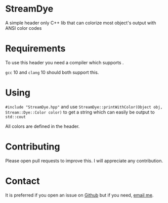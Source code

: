 # StreamDye
A simple header only C++ lib that can colorize most object's output with ANSI color codes

# Requirements
To use this header you need a compiler which supports <concepts>.

`gcc` 10 and `clang` 10 should both support this.

# Using
`#include "StreamDye.hpp"` and use `StreamDye::printWithColor(Object obj, Stream::Dye::Color color)` to get a string which can easily be output to `std::cout`

All colors are defined in the header.

# Contributing
Please open pull requests to improve this. I will appreciate any contribution.

# Contact
It is preferred if you open an issue on [Github](https://github.com/gunqqer/StreamDye) but if you need, [email me](mailto:StreamDye@friithian.dev).
